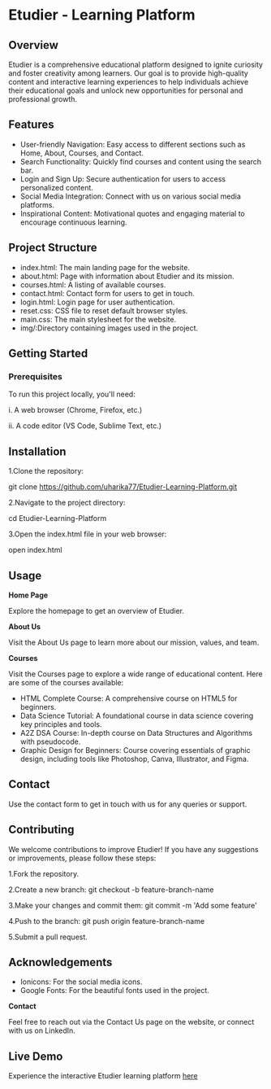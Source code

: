 # Etudier - Learning Platform

## Overview

Etudier is a comprehensive educational platform designed to ignite curiosity and foster creativity among learners. Our goal is to provide high-quality content and interactive learning experiences to help individuals achieve their educational goals and unlock new opportunities for personal and professional growth.

## Features

- User-friendly Navigation: Easy access to different sections such as Home, About, Courses, and Contact.
- Search Functionality: Quickly find courses and content using the search bar.
- Login and Sign Up: Secure authentication for users to access personalized content.
- Social Media Integration: Connect with us on various social media platforms.
- Inspirational Content: Motivational quotes and engaging material to encourage continuous learning.
  
## Project Structure

- index.html: The main landing page for the website.
- about.html: Page with information about Etudier and its mission.
- courses.html: A listing of available courses.
- contact.html: Contact form for users to get in touch.
- login.html: Login page for user authentication.
- reset.css: CSS file to reset default browser styles.
- main.css: The main stylesheet for the website.
- img/:Directory containing images used in the project.
  
## Getting Started

### Prerequisites

To run this project locally, you'll need:

i. A web browser (Chrome, Firefox, etc.)

ii. A code editor (VS Code, Sublime Text, etc.)

## Installation

1.Clone the repository:

git clone https://github.com/uharika77/Etudier-Learning-Platform.git

2.Navigate to the project directory:

cd Etudier-Learning-Platform

3.Open the index.html file in your web browser:

open index.html

## Usage

**Home Page**

Explore the homepage to get an overview of Etudier.

**About Us**

Visit the About Us page to learn more about our mission, values, and team.

**Courses**

Visit the Courses page to explore a wide range of educational content. Here are some of the courses available:

- HTML Complete Course: A comprehensive course on HTML5 for beginners.
- Data Science Tutorial: A foundational course in data science covering key principles and tools.
- A2Z DSA Course: In-depth course on Data Structures and Algorithms with pseudocode.
- Graphic Design for Beginners: Course covering essentials of graphic design, including tools like Photoshop, Canva, Illustrator, and Figma.
  
## Contact

Use the contact form to get in touch with us for any queries or support.

## Contributing

We welcome contributions to improve Etudier! If you have any suggestions or improvements, please follow these steps:

1.Fork the repository.

2.Create a new branch: git checkout -b feature-branch-name

3.Make your changes and commit them: git commit -m 'Add some feature'

4.Push to the branch: git push origin feature-branch-name

5.Submit a pull request.

## Acknowledgements

- Ionicons: For the social media icons.
- Google Fonts: For the beautiful fonts used in the project.
  
**Contact**

Feel free to reach out via the Contact Us page on the website, or connect with us on LinkedIn.

## Live Demo

Experience the interactive Etudier learning platform [here](https://uharika77.github.io/Etudier-Learning-Platform/)


